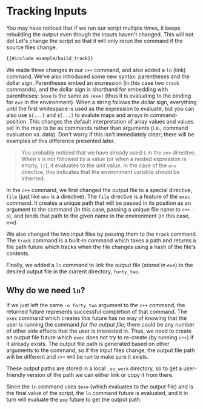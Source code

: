 # Tracking Inputs

You may have noticed that if we run our script multiple times, it keeps
rebuilding the output even though the inputs haven't changed. This will not do!
Let's change the script so that it will only rerun the command if the source
files change.

```sh
{{#include example/build_track}}
```

We made three changes in our `c++` command, and also added a `ln` (link)
command. We've also introduced some new syntax: parentheses and the dollar sign.
Parentheses embed an expression (in this case two `track` commands), and the
dollar sign is shorthand for embedding with parentheses: `$exe` is the same as
`(exe)` (thus it is evaluating to the binding for `exe` in the environment).
When a string follows the dollar sign, everything until the first whitespace is
used as the expression to evaluate, but you can also use `${...}` and `$[...]`
to evalute maps and arrays in command-position. This changes the default
interpretation of array values and values set in the map to be as commands
rather than arguments (i.e., command evaluation vs. data). Don't worry if this
isn't immediately clear; there will be examples of this difference presented
later.

> You probably noticed that we have already used `$` in the `env` directive.
> When `$` is not followed by a value (or when a nested expression is empty,
> `()`), it evaluates to the unit value. In the case of the `env` directive,
> this indicates that the environment variable should be inherited.

In the `c++` command, we first changed the output file to a special directive,
`file` (just like `env` is a directive). The `file` directive is a feature of
the `exec` command. It creates a unique path that will be passed in its position
as an argument to the command (in this case, passing a unique file name to `c++
-o`), and binds that path to the given name in the environment (in this case,
`exe`).

We also changed the two input files by passing them to the `track` command. The
`track` command is a built-in command which takes a path and returns a file path
future which tracks when the file changes using a hash of the file's contents.

Finally, we added a `ln` command to link the output file (stored in `exe`) to
the desired output file in the current directory, `forty_two`.

## Why do we need `ln`?

If we just left the same `-o forty_two` argument to the `c++` command, the
returned future represents successful completion of that command. The `exec`
command which creates this future has no way of knowing that the user is running
the command _for the output file_; there could be any number of other side
effects that the user is interested in. Thus, we need to create an output file
future which `exec` does not try to re-create (by running `c++`) if it already
exists. The output file path is generated based on other arguments to the
command, so if the input files change, the output file path will be different
and `c++` will be run to make sure it exists.

These output paths are stored in a local `.so_work` directory, so to get a
user-friendly version of the path we can either link or copy it from there.

Since the `ln` command uses `$exe` (which evaluates to the output file) and is
the final value of the script, the `ln` command future is evaluated, and it in
turn will evaluate the `exe` future to get the output path.
